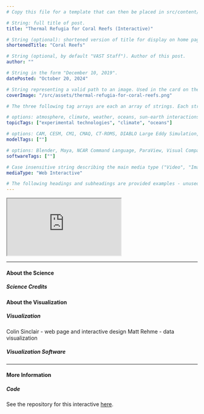 ```yaml
---
# Copy this file for a template that can then be placed in src/content/visualizations. The name of this file will be used as the URL for the post.

# String: full title of post.
title: "Thermal Refugia for Coral Reefs (Interactive)"

# String (optional): shortened version of title for display on home page in card.
shortenedTitle: "Coral Reefs"

# String (optional, by default "VAST Staff"). Author of this post.
author: ""

# String in the form "December 10, 2019".
datePosted: "October 20, 2024" 

# String representing a valid path to an image. Used in the card on the main page. Likely to be in the form "/src/assets/..." for images located in src/assets.
coverImage: "/src/assets/thermal-refugia-for-coral-reefs.png"

# The three following tag arrays are each an array of strings. Each string (case insensitive) represents a filter from the front page. Tags that do not correspond to a current filter will be ignored for filtering.

# options: atmosphere, climate, weather, oceans, sun-earth interactions, fire dynamics, solid earth, recent publications, experimental technologies
topicTags: ["experimental technologies", "climate", "oceans"]

# options: CAM, CESM, CM1, CMAQ, CT-ROMS, DIABLO Large Eddy Simulation, HRRR, HWRF, MPAS, SIMA, WACCM, WRF
modelTags: [""]

# options: Blender, Maya, NCAR Command Language, ParaView, Visual Comparator, VAPOR
softwareTags: [""]

# Case insensitive string describing the main media type ("Video", "Image", "App", etc). This is displayed in the post heading as a small tag above the title.
mediaType: "Web Interactive"

# The following headings and subheadings are provided examples - unused ones can be deleted. All Markdown content below will be rendered in the frontend.
---
```


<iframe src="https://ncar.github.io/coral-viz/map/index.html" scrolling="no" style="overflow:hidden"></iframe>


___

#### About the Science

##### Science Credits


#### About the Visualization

##### Visualization

Colin Sinclair - web page and interactive design
Matt Rehme - data visualization

##### Visualization Software


___

#### More Information

##### Code

See the repository for this interactive [here](_____).



